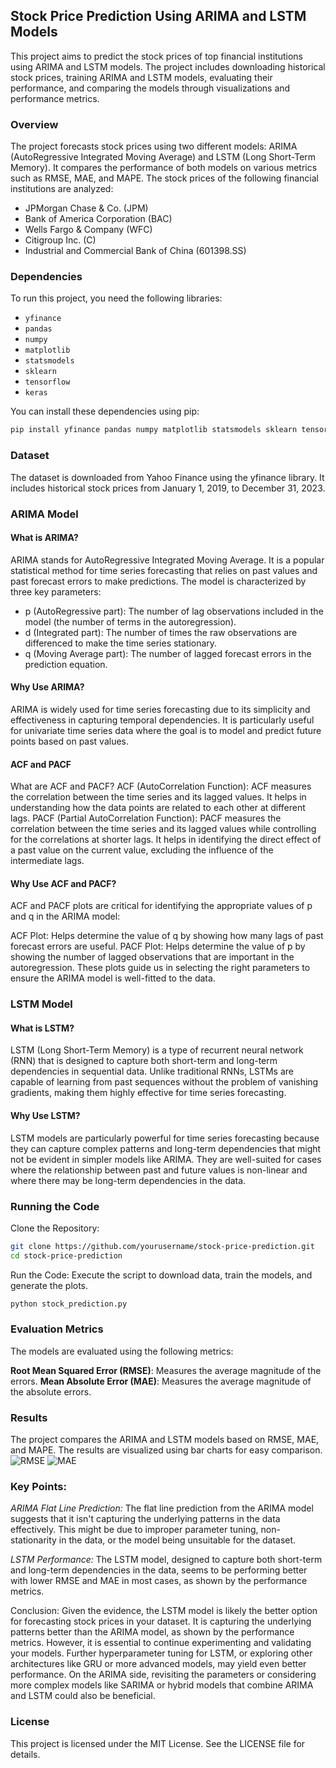 ## Stock Price Prediction Using ARIMA and LSTM Models

This project aims to predict the stock prices of top financial institutions using ARIMA and LSTM models. The project includes downloading historical stock prices, training ARIMA and LSTM models, evaluating their performance, and comparing the models through visualizations and performance metrics.

### Overview

The project forecasts stock prices using two different models: ARIMA (AutoRegressive Integrated Moving Average) and LSTM (Long Short-Term Memory). It compares the performance of both models on various metrics such as RMSE, MAE, and MAPE. The stock prices of the following financial institutions are analyzed:
- JPMorgan Chase & Co. (JPM)
- Bank of America Corporation (BAC)
- Wells Fargo & Company (WFC)
- Citigroup Inc. (C)
- Industrial and Commercial Bank of China (601398.SS)

### Dependencies

To run this project, you need the following libraries:

- `yfinance`
- `pandas`
- `numpy`
- `matplotlib`
- `statsmodels`
- `sklearn`
- `tensorflow`
- `keras`

You can install these dependencies using pip:

```sh
pip install yfinance pandas numpy matplotlib statsmodels sklearn tensorflow keras
```

### Dataset
The dataset is downloaded from Yahoo Finance using the yfinance library. It includes historical stock prices from January 1, 2019, to December 31, 2023.

### ARIMA Model

#### What is ARIMA?
ARIMA stands for AutoRegressive Integrated Moving Average. It is a popular statistical method for time series forecasting that relies on past values and past forecast errors to make predictions. The model is characterized by three key parameters:

- p (AutoRegressive part): The number of lag observations included in the model (the number of terms in the autoregression).
- d (Integrated part): The number of times the raw observations are differenced to make the time series stationary.
- q (Moving Average part): The number of lagged forecast errors in the prediction equation.

#### Why Use ARIMA?
ARIMA is widely used for time series forecasting due to its simplicity and effectiveness in capturing temporal dependencies. It is particularly useful for univariate time series data where the goal is to model and predict future points based on past values.

#### ACF and PACF
What are ACF and PACF?
ACF (AutoCorrelation Function): ACF measures the correlation between the time series and its lagged values. It helps in understanding how the data points are related to each other at different lags.
PACF (Partial AutoCorrelation Function): PACF measures the correlation between the time series and its lagged values while controlling for the correlations at shorter lags. It helps in identifying the direct effect of a past value on the current value, excluding the influence of the intermediate lags.

#### Why Use ACF and PACF?
ACF and PACF plots are critical for identifying the appropriate values of p and q in the ARIMA model:

ACF Plot: Helps determine the value of q by showing how many lags of past forecast errors are useful.
PACF Plot: Helps determine the value of p by showing the number of lagged observations that are important in the autoregression.
These plots guide us in selecting the right parameters to ensure the ARIMA model is well-fitted to the data.

### LSTM Model

#### What is LSTM?
LSTM (Long Short-Term Memory) is a type of recurrent neural network (RNN) that is designed to capture both short-term and long-term dependencies in sequential data. Unlike traditional RNNs, LSTMs are capable of learning from past sequences without the problem of vanishing gradients, making them highly effective for time series forecasting.

#### Why Use LSTM?
LSTM models are particularly powerful for time series forecasting because they can capture complex patterns and long-term dependencies that might not be evident in simpler models like ARIMA. They are well-suited for cases where the relationship between past and future values is non-linear and where there may be long-term dependencies in the data.

### Running the Code
Clone the Repository:

```sh
git clone https://github.com/yourusername/stock-price-prediction.git
cd stock-price-prediction
```
Run the Code:
Execute the script to download data, train the models, and generate the plots.
```sh
python stock_prediction.py
```
### Evaluation Metrics
The models are evaluated using the following metrics:

**Root Mean Squared Error (RMSE)**: Measures the average magnitude of the errors.
**Mean Absolute Error (MAE)**: Measures the average magnitude of the absolute errors.

### Results
The project compares the ARIMA and LSTM models based on RMSE, MAE, and MAPE. The results are visualized using bar charts for easy comparison.
![RMSE](rmse.png)
![MAE](mae.png)

### Key Points:
*ARIMA Flat Line Prediction:* The flat line prediction from the ARIMA model suggests that it isn't capturing the underlying patterns in the data effectively. This might be due to improper parameter tuning, non-stationarity in the data, or the model being unsuitable for the dataset.

*LSTM Performance:* The LSTM model, designed to capture both short-term and long-term dependencies in the data, seems to be performing better with lower RMSE and MAE in most cases, as shown by the performance metrics.

Conclusion:
Given the evidence, the LSTM model is likely the better option for forecasting stock prices in your dataset. It is capturing the underlying patterns better than the ARIMA model, as shown by the performance metrics. However, it is essential to continue experimenting and validating your models. Further hyperparameter tuning for LSTM, or exploring other architectures like GRU or more advanced models, may yield even better performance. On the ARIMA side, revisiting the parameters or considering more complex models like SARIMA or hybrid models that combine ARIMA and LSTM could also be beneficial.

### License
This project is licensed under the MIT License. See the LICENSE file for details.

